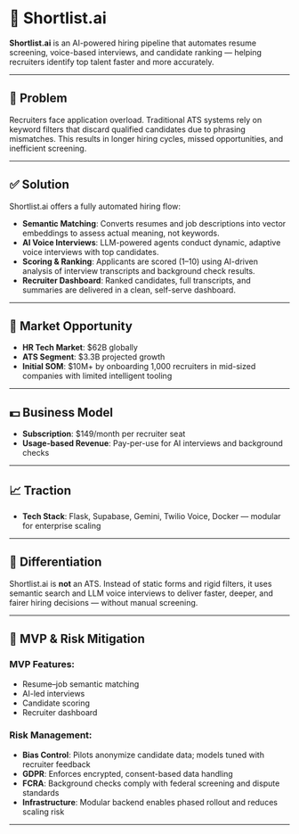 # 🧠 Shortlist.ai

**Shortlist.ai** is an AI-powered hiring pipeline that automates resume screening, voice-based interviews, and candidate ranking — helping recruiters identify top talent faster and more accurately.

---

## 🚨 Problem

Recruiters face application overload. Traditional ATS systems rely on keyword filters that discard qualified candidates due to phrasing mismatches. This results in longer hiring cycles, missed opportunities, and inefficient screening. 

---

## ✅ Solution

Shortlist.ai offers a fully automated hiring flow:

- **Semantic Matching**: Converts resumes and job descriptions into vector embeddings to assess actual meaning, not keywords.
- **AI Voice Interviews**: LLM-powered agents conduct dynamic, adaptive voice interviews with top candidates.
- **Scoring & Ranking**: Applicants are scored (1–10) using AI-driven analysis of interview transcripts and background check results.
- **Recruiter Dashboard**: Ranked candidates, full transcripts, and summaries are delivered in a clean, self-serve dashboard.

---

## 🎯 Market Opportunity

- **HR Tech Market**: $62B globally
- **ATS Segment**: $3.3B projected growth
- **Initial SOM**: $10M+ by onboarding 1,000 recruiters in mid-sized companies with limited intelligent tooling

---

## 💵 Business Model

- **Subscription**: $149/month per recruiter seat
- **Usage-based Revenue**: Pay-per-use for AI interviews and background checks

---

## 📈 Traction
- **Tech Stack**: Flask, Supabase, Gemini, Twilio Voice, Docker — modular for enterprise scaling

---

## 🧠 Differentiation

Shortlist.ai is **not** an ATS. Instead of static forms and rigid filters, it uses semantic search and LLM voice interviews to deliver faster, deeper, and fairer hiring decisions — without manual screening.

---

## 🚧 MVP & Risk Mitigation

### MVP Features:
- Resume–job semantic matching
- AI-led interviews
- Candidate scoring
- Recruiter dashboard

### Risk Management:
- **Bias Control**: Pilots anonymize candidate data; models tuned with recruiter feedback
- **GDPR**: Enforces encrypted, consent-based data handling
- **FCRA**: Background checks comply with federal screening and dispute standards
- **Infrastructure**: Modular backend enables phased rollout and reduces scaling risk

---
